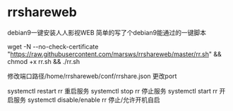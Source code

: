 # rrshareweb
debian9一键安装人人影视WEB
简单的写了个debian9能通过的一键脚本

wget -N --no-check-certificate "https://raw.githubusercontent.com/marsws/rrshareweb/master/rr.sh" && chmod +x rr.sh && ./rr.sh

修改端口路径/home/rrshareweb/conf/rrshare.json 更改port

systemctl restart rr 重启服务
systemctl stop rr 停止服务
systemctl start rr 开启服务
systemctl disable/enable rr 停止/允许开机自启

